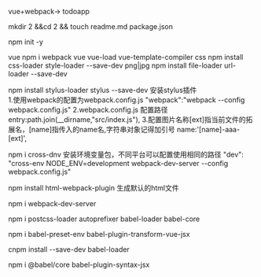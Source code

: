 vue+webpack-> todoapp



mkdir 2 &&cd 2 && touch readme.md package.json

npm init -y

vue
npm i webpack vue vue-load vue-template-compiler 
css
npm install css-loader style-loader --save-dev
png|jpg
npm install file-loader url-loader --save-dev   

npm install stylus-loader stylus  --save-dev
安装stylus插件   
1.使用webpack的配置为webpack.config.js
"webpack":"webpack --config webpack.config.js"
2.webpack.config.js 配置路径
entry:path.join(__dirname,"src/index.js"),
3.配置图片名称[ext]指当前文件的拓展名，[name]指传入的name名,字符串对象记得加引号
name:'[name]-aaa-[ext]',

npm i cross-dnv
安装环境变量包，不同平台可以配置使用相同的路径
"dev": "cross-env NODE_ENV=development webpack-dev-server --config webpack.config.js"

npm install html-webpack-plugin
生成默认的html文件

npm i webpack-dev-server

npm i postcss-loader autoprefixer babel-loader babel-core

npm i babel-preset-env babel-plugin-transform-vue-jsx

cnpm install --save-dev babel-loader

npm i @babel/core babel-plugin-syntax-jsx